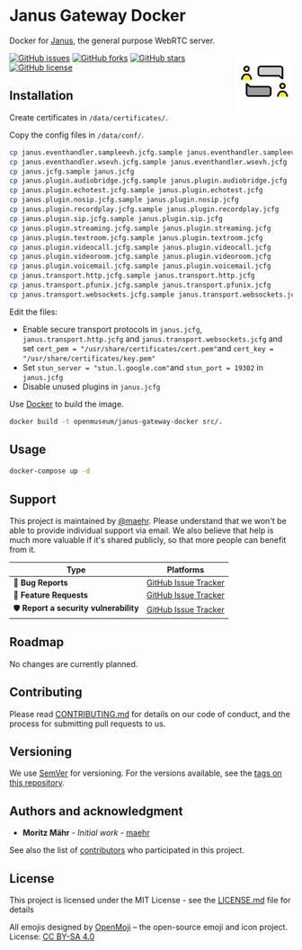 # Janus Gateway Docker

Docker for [Janus](https://janus.conf.meetecho.com/), the general purpose WebRTC server.

[<img src="android-chrome-512x512.png" align="right" width="100">](https://open-museum.github.io/janus-gateway-docker/)

[![GitHub issues](https://img.shields.io/github/issues/open-museum/janus-gateway-docker.svg)](https://github.com/open-museum/janus-gateway-docker/issues)
[![GitHub forks](https://img.shields.io/github/forks/open-museum/janus-gateway-docker.svg)](https://github.com/open-museum/janus-gateway-docker/network)
[![GitHub stars](https://img.shields.io/github/stars/open-museum/janus-gateway-docker.svg)](https://github.com/open-museum/janus-gateway-docker/stargazers)
[![GitHub license](https://img.shields.io/github/license/open-museum/janus-gateway-docker.svg)](https://github.com/open-museum/janus-gateway-docker/blob/master/LICENSE.md)

## Installation

Create certificates in `/data/certificates/`.

Copy the config files in `/data/conf/`.

```bash
cp janus.eventhandler.sampleevh.jcfg.sample janus.eventhandler.sampleevh.jcfg
cp janus.eventhandler.wsevh.jcfg.sample janus.eventhandler.wsevh.jcfg
cp janus.jcfg.sample janus.jcfg
cp janus.plugin.audiobridge.jcfg.sample janus.plugin.audiobridge.jcfg
cp janus.plugin.echotest.jcfg.sample janus.plugin.echotest.jcfg
cp janus.plugin.nosip.jcfg.sample janus.plugin.nosip.jcfg
cp janus.plugin.recordplay.jcfg.sample janus.plugin.recordplay.jcfg
cp janus.plugin.sip.jcfg.sample janus.plugin.sip.jcfg
cp janus.plugin.streaming.jcfg.sample janus.plugin.streaming.jcfg
cp janus.plugin.textroom.jcfg.sample janus.plugin.textroom.jcfg
cp janus.plugin.videocall.jcfg.sample janus.plugin.videocall.jcfg
cp janus.plugin.videoroom.jcfg.sample janus.plugin.videoroom.jcfg
cp janus.plugin.voicemail.jcfg.sample janus.plugin.voicemail.jcfg
cp janus.transport.http.jcfg.sample janus.transport.http.jcfg
cp janus.transport.pfunix.jcfg.sample janus.transport.pfunix.jcfg
cp janus.transport.websockets.jcfg.sample janus.transport.websockets.jcfg
```

Edit the files:

* Enable secure transport protocols in `janus.jcfg`, `janus.transport.http.jcfg` and `janus.transport.websockets.jcfg` and set `cert_pem = "/usr/share/certificates/cert.pem"`and `cert_key = "/usr/share/certificates/key.pem"`
* Set `stun_server = "stun.l.google.com"`and `stun_port = 19302` in `janus.jcfg`
* Disable unused plugins in `janus.jcfg`

Use [Docker](https://www.docker.com/) to build the image.

```bash
docker build -t openmuseum/janus-gateway-docker src/.
```

## Usage

```bash
docker-compose up -d
```

## Support

This project is maintained by [@maehr](https://github.com/maehr). Please understand that we won't be able to provide individual support via email. We also believe that help is much more valuable if it's shared publicly, so that more people can benefit from it.

| Type                   | Platforms                                                    |
| ---------------------- | ------------------------------------------------------------ |
| 🚨 **Bug Reports**      | [GitHub Issue Tracker](https://github.com/open-museum/janus-gateway-docker/issues) |
| 🎁 **Feature Requests** | [GitHub Issue Tracker](https://github.com/open-museum/janus-gateway-docker/issues) |
| 🛡 **Report a security vulnerability**      | [GitHub Issue Tracker](https://github.com/open-museum/janus-gateway-docker/issues) |

## Roadmap

No changes are currently planned.

## Contributing

Please read [CONTRIBUTING.md](CONTRIBUTING.md) for details on our code of conduct, and the process for submitting pull requests to us.

## Versioning

We use [SemVer](http://semver.org/) for versioning. For the versions available, see the [tags on this repository](https://github.com/open-museum/janus-gateway-docker/tags).

## Authors and acknowledgment

- **Moritz Mähr** - _Initial work_ - [maehr](https://github.com/maehr)

See also the list of [contributors](https://github.com/open-museum/janus-gateway-docker/graphs/contributors) who participated in this project.

## License

This project is licensed under the MIT License - see the [LICENSE.md](LICENSE.md) file for details

All emojis designed by [OpenMoji](https://openmoji.org/) – the open-source emoji and icon project. License: [CC BY-SA 4.0](https://creativecommons.org/licenses/by-sa/4.0/#)
